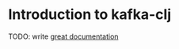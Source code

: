 # Introduction to kafka-clj

TODO: write [great documentation](http://jacobian.org/writing/great-documentation/what-to-write/)

